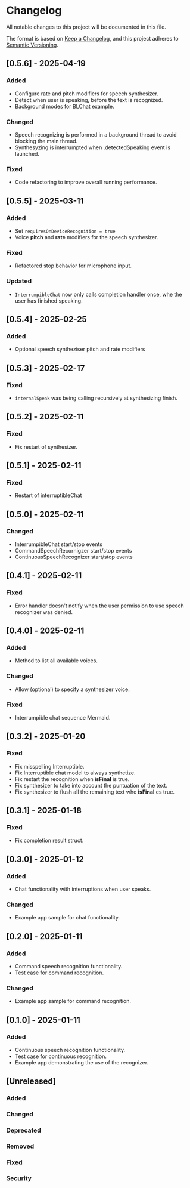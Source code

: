 # Changelog

All notable changes to this project will be documented in this file.

The format is based on [Keep a Changelog](https://keepachangelog.com/en/1.1.0/),
and this project adheres to [Semantic Versioning](https://semver.org/spec/v2.0.0.html).

## [0.5.6] - 2025-04-19

### Added

- Configure rate and pitch modifiers for speech synthesizer.
- Detect when user is speaking, before the text is recognized.
- Background modes for BLChat example.

### Changed

- Speech recognizing is performed in a background thread to avoid blocking the main thread.
- Synthesyzing is interrumpted when .detectedSpeaking event is launched.

### Fixed

- Code refactoring to improve overall running performance.

## [0.5.5] - 2025-03-11

### Added

- Set `requiresOnDeviceRecognition = true`
- Voice **pitch** and **rate** modifiers for the speech synthesizer.

### Fixed

- Refactored stop behavior for microphone input.

### Updated

- `InterrumpibleChat` now only calls completion handler once, whe the user has finished speaking.

## [0.5.4] - 2025-02-25

### Added
- Optional speech syntheziser pitch and rate modifiers

## [0.5.3] - 2025-02-17

### Fixed

- `internalSpeak` was being calling recursively at synthesizing finish.

## [0.5.2] - 2025-02-11

### Fixed

- Fix restart of synthesizer.

## [0.5.1] - 2025-02-11

### Fixed
- Restart of interruptibleChat

## [0.5.0] - 2025-02-11

### Changed
- InterrumpibleChat start/stop events 
- CommandSpeechRecornigzer start/stop events
- ContinuousSpeechRecognizer start/stop events
  
## [0.4.1] - 2025-02-11

### Fixed
- Error handler doesn't notify when the user permission to use speech recognizer was denied.

## [0.4.0] - 2025-02-11
### Added
- Method to list all available voices.

### Changed
- Allow (optional) to specify a synthesizer voice.

### Fixed
- Interrumpible chat sequence Mermaid.

## [0.3.2] - 2025-01-20
### Fixed
- Fix misspelling Interruptible.
- Fix Interruptible chat model to always synthetize.
- Fix restart the recognition when **isFinal** is true.
- Fix synthesizer to take into account the puntuation of the text.
- Fix synthesizer to flush all the remaining text whe **isFinal** es true.

## [0.3.1] - 2025-01-18

### Fixed
- Fix completion result struct.

## [0.3.0] - 2025-01-12

### Added
- Chat functionality with interruptions when user speaks.

### Changed
- Example app sample for chat functionality.

## [0.2.0] - 2025-01-11

### Added
- Command speech recognition functionality.
- Test case for command recognition.

### Changed
- Example app sample for command recognition.

## [0.1.0] - 2025-01-11

### Added
- Continuous speech recognition functionality.
- Test case for continuous recognition.
- Example app demonstrating the use of the recognizer.

## [Unreleased]

### Added
### Changed
### Deprecated
### Removed
### Fixed
### Security

